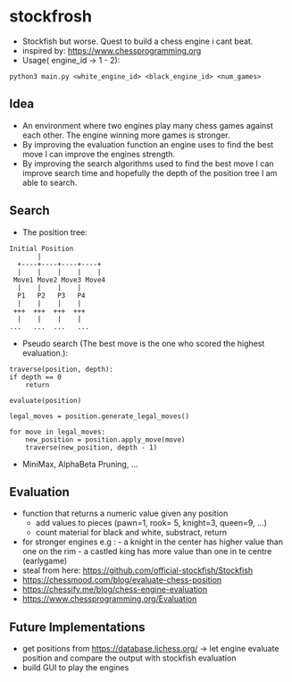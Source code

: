 # stockfrosh
- Stockfish but worse. Quest to build a chess engine i cant beat.
- inspired by: https://www.chessprogramming.org
- Usage( engine_id -> 1 - 2):
```
python3 main.py <white_engine_id> <black_engine_id> <num_games>
```



## Idea 
- An environment where two engines play many chess games against each other. The engine winning more games is stronger. 
- By improving the evaluation function an engine uses to find the best move I can improve the engines strength. 
- By improving the search algorithms used to find the best move I can improve search time and hopefully the depth of the position tree I am able to search.

## Search
- The position tree:
```
Initial Position
       |
  +----+----+----+----+
  |    |    |    |    |
 Move1 Move2 Move3 Move4
  |    |    |    |
  P1   P2   P3   P4
  |    |    |    |
 +++  +++  +++  +++
  |    |    |    |
...   ...  ...   ...

```

- Pseudo search (The best move is the one who scored the highest evaluation.): 
```
traverse(position, depth):
if depth == 0
    return

evaluate(position)
    
legal_moves = position.generate_legal_moves()
    
for move in legal_moves:
    new_position = position.apply_move(move)
    traverse(new_position, depth - 1)
```

- MiniMax, AlphaBeta Pruning, ...

## Evaluation
- function that returns a numeric value given any position
    - add values to pieces (pawn=1, rook= 5, knight=3, queen=9, ...)
    - count material for black and white, substract, return
- for stronger engines e.g :
       - a knight in the center has higher value than one on the rim
       - a castled king has more value than one in te centre (earlygame)
- steal from here: https://github.com/official-stockfish/Stockfish
- https://chessmood.com/blog/evaluate-chess-position
- https://chessify.me/blog/chess-engine-evaluation
- https://www.chessprogramming.org/Evaluation

## Future Implementations
- get positions from https://database.lichess.org/ -> let engine evaluate position and compare the output with stockfish evaluation
- build GUI to play the engines

